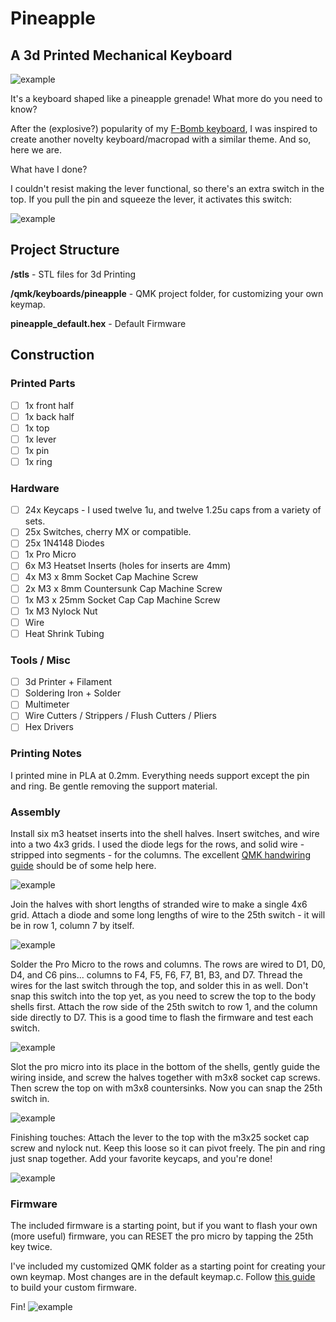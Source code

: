 # Pineapple
## A 3d Printed Mechanical Keyboard
![example](https://i.imgur.com/QSNU3y5.jpg)

It's a keyboard shaped like a pineapple grenade! What more do you need to know?

After the (explosive?) popularity of my [F-Bomb keyboard](https://github.com/dbostian/fbomb), I was inspired to create another novelty keyboard/macropad with a similar theme. And so, here we are.

What have I done?


I couldn't resist making the lever functional, so there's an extra switch in the top. If you pull the pin and squeeze the lever, it activates this switch:

![example](https://i.imgur.com/Q5l1pZU.jpg)


## Project Structure
**/stls** - STL files for 3d Printing

**/qmk/keyboards/pineapple** - QMK project folder, for customizing your own keymap. 

**pineapple_default.hex** - Default Firmware


## Construction

### Printed Parts
- [ ] 1x front half
- [ ] 1x back half
- [ ] 1x top
- [ ] 1x lever
- [ ] 1x pin
- [ ] 1x ring

### Hardware
- [ ] 24x Keycaps - I used twelve 1u, and twelve 1.25u caps from a variety of sets.
- [ ] 25x Switches, cherry MX or compatible.
- [ ] 25x 1N4148 Diodes
- [ ] 1x Pro Micro
- [ ] 6x M3 Heatset Inserts (holes for inserts are 4mm)
- [ ] 4x M3 x 8mm Socket Cap Machine Screw
- [ ] 2x M3 x 8mm Countersunk Cap Machine Screw
- [ ] 1x M3 x 25mm Socket Cap Cap Machine Screw
- [ ] 1x M3 Nylock Nut
- [ ] Wire
- [ ] Heat Shrink Tubing

### Tools / Misc
- [ ] 3d Printer + Filament
- [ ] Soldering Iron + Solder
- [ ] Multimeter
- [ ] Wire Cutters / Strippers / Flush Cutters / Pliers
- [ ] Hex Drivers

### Printing Notes
I printed mine in PLA at 0.2mm. Everything needs support except the pin and ring. Be gentle removing the support material.

### Assembly
Install six m3 heatset inserts into the shell halves. Insert switches, and wire into a two 4x3 grids. I used the diode legs for the rows, and solid wire - stripped into segments - for the columns. The excellent [QMK handwiring guide](https://beta.docs.qmk.fm/using-qmk/guides/keyboard-building/hand_wire) should be of some help here.

![example](https://i.imgur.com/aUI9oo0.jpg)

Join the halves with short lengths of stranded wire to make a single 4x6 grid. Attach a diode and some long lengths of wire to the 25th switch - it will be in row 1, column 7 by itself.

![example](https://i.imgur.com/SHfpmGW.jpg)

Solder the Pro Micro to the rows and columns.  The rows are wired to D1, D0, D4, and C6 pins... columns to F4, F5, F6, F7, B1, B3, and D7. Thread the wires for the last switch through the top, and solder this in as well. Don't snap this switch into the top yet, as you need to screw the top to the body shells first. Attach the row side of the 25th switch to row 1, and the column side directly to D7. This is a good time to flash the firmware and test each switch.

![example](https://i.imgur.com/jBpvN2m.jpg)

Slot the pro micro into its place in the bottom of the shells, gently guide the wiring inside, and screw the halves together with m3x8 socket cap screws. Then screw the top on with m3x8 countersinks. Now you can snap the 25th switch in.

![example](https://i.imgur.com/iU7rBnp.jpg)

Finishing touches: Attach the lever to the top with the m3x25 socket cap screw and nylock nut. Keep this loose so it can pivot freely. The pin and ring just snap together. Add your favorite keycaps, and you're done!

![example](https://i.imgur.com/CMQH5ZL.jpg)


### Firmware
The included firmware is a starting point, but if you want to flash your own (more useful) firmware, you can RESET the pro micro by tapping the 25th key twice.

I've included my customized QMK folder as a starting point for creating your own keymap. Most changes are in the default keymap.c. Follow [this guide](https://beta.docs.qmk.fm/tutorial/newbs_building_firmware) to build your custom firmware.


Fin!
![example](https://i.imgur.com/ngPP8eN.jpg)
